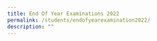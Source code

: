 ```yaml
---
title: End Of Year Examinations 2022
permalink: /students/endofyearexamination2022/
description: ""
---
```

